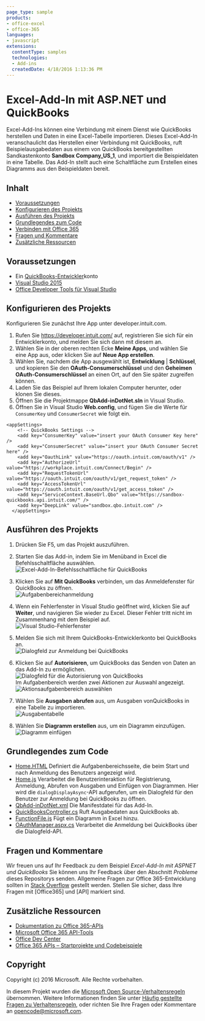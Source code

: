 ```yaml
---
page_type: sample
products:
- office-excel
- office-365
languages:
- javascript
extensions:
  contentType: samples
  technologies:
  - Add-ins
  createdDate: 4/18/2016 1:13:36 PM
---
```

# <a name="excel-add-in-with-aspnet-and-quickbooks"></a>Excel-Add-In mit ASP.NET und QuickBooks

Excel-Add-Ins können eine Verbindung mit einem Dienst wie QuickBooks herstellen und Daten in eine Excel-Tabelle importieren. Dieses Excel-Add-In veranschaulicht das Herstellen einer Verbindung mit QuickBooks, ruft Beispielausgabedaten aus einem von QuickBooks bereitgestellten Sandkastenkonto **Sandbox Company_US_1**, und importiert die Beispieldaten in eine Tabelle. Das Add-In stellt auch eine Schaltfläche zum Erstellen eines Diagramms aus den Beispieldaten bereit.

## <a name="table-of-contents"></a>Inhalt

* [Voraussetzungen](#prerequisites)
* [Konfigurieren des Projekts](#configure-the-project)
* [Ausführen des Projekts](#run-the-project)
* [Grundlegendes zum Code](#understand-the-code)
* [Verbinden mit Office 365](#connect-to-office-365)
* [Fragen und Kommentare](#questions-and-comments)
* [Zusätzliche Ressourcen](#additional-resources)

## <a name="prerequisites"></a>Voraussetzungen

* Ein [QuickBooks-Entwickler](https://developer.intuit.com/)konto
* [Visual Studio 2015](https://www.visualstudio.com/downloads/download-visual-studio-vs.aspx)
* [Office Developer Tools für Visual Studio](https://www.visualstudio.com/en-us/features/office-tools-vs.aspx)

## <a name="configure-the-project"></a>Konfigurieren des Projekts

Konfigurieren Sie zunächst Ihre App unter developer.intuit.com.

1. Rufen Sie https://developer.intuit.com/ auf, registrieren Sie sich für ein Entwicklerkonto, und melden Sie sich dann mit diesem an.
2. Wählen Sie in der oberen rechten Ecke **Meine Apps**, und wählen Sie eine App aus, oder klicken Sie auf **Neue App erstellen**. 
3. Wählen Sie, nachdem die App ausgewählt ist, **Entwicklung** | **Schlüssel**, und kopieren Sie den **OAuth-Consumerschlüssel** und den **Geheimen OAuth-Consumerschlüssel** an einen Ort, auf den Sie später zugreifen können.
4. Laden Sie das Beispiel auf Ihrem lokalen Computer herunter, oder klonen Sie dieses.
5. Öffnen Sie die Projektmappe **QbAdd-inDotNet.sln** in Visual Studio.
6. Öffnen Sie in Visual Studio **Web.config**, und fügen Sie die Werte für `ConsumerKey` und `ConsumerSecret` wie folgt ein.

```
<appSettings>
    <!-- QuickBooks Settings -->
    <add key="ConsumerKey" value="insert your OAuth Consumer Key here" />
    <add key="ConsumerSecret" value="insert your OAuth Consumer Secret here" />
    <add key="OauthLink" value="https://oauth.intuit.com/oauth/v1" />
    <add key="AuthorizeUrl" value="https://workplace.intuit.com/Connect/Begin" />
    <add key="RequestTokenUrl" value="https://oauth.intuit.com/oauth/v1/get_request_token" />
    <add key="AccessTokenUrl" value="https://oauth.intuit.com/oauth/v1/get_access_token" />
    <add key="ServiceContext.BaseUrl.Qbo" value="https://sandbox-quickbooks.api.intuit.com/" />
    <add key="DeepLink" value="sandbox.qbo.intuit.com" />
  </appSettings>
```

## <a name="run-the-project"></a>Ausführen des Projekts

1. Drücken Sie F5, um das Projekt auszuführen.

2. Starten Sie das Add-in, indem Sie im Menüband in Excel die Befehlsschaltfläche auswählen.<br>![Excel-Add-In-Befehlsschaltfläche für QuickBooks](../readme-images/readme_command_image.PNG)  

3. Klicken Sie auf **Mit QuickBooks** verbinden, um das Anmeldefenster für QuickBooks zu öffnen.<br>![Aufgabenbereichanmeldung](../readme-images/readme_image_taskpane.PNG)

4. Wenn ein Fehlerfenster in Visual Studio geöffnet wird, klicken Sie auf **Weiter**, und navigieren Sie wieder zu Excel. Dieser Fehler tritt nicht im Zusammenhang mit dem Beispiel auf.<br>![Visual Studio-Fehlerfenster](../readme-images/readme_image_error.PNG)

5. Melden Sie sich mit Ihrem QuickBooks-Entwicklerkonto bei QuickBooks an.<br>![Dialogfeld zur Anmeldung bei QuickBooks](../readme-images/readme_image_signin.PNG)

6. Klicken Sie auf **Autorisieren**, um QuickBooks das Senden von Daten an das Add-In zu ermöglichen.<br>![Dialogfeld für die Autorisierung von QuickBooks](../readme-images/readme_image_authorize.PNG) <br> Im Aufgabenbereich werden zwei Aktionen zur Auswahl angezeigt. <br>![Aktionsaufgabenbereich auswählen](../readme-images/readme_image_action.PNG)

8. Wählen Sie **Ausgaben abrufen** aus, um Ausgaben vonQuickBooks in eine Tabelle zu importieren. <br>![Ausgabentabelle](../readme-images/readme_image_expenses.PNG)

9. Wählen Sie **Diagramm erstellen** aus, um ein Diagramm einzufügen. <br>![Diagramm einfügen](../readme-images/readme_image_chart.PNG)

## <a name="understand-the-code"></a>Grundlegendes zum Code

* [Home.HTML](QbAdd-inDotNetWeb/Home.html) Definiert die Aufgabenbereichsseite, die beim Start und nach Anmeldung des Benutzers angezeigt wird.
* [Home.js](QbAdd-inDotNetWeb/Home.js) Verarbeitet die Benutzerinteraktion für Registrierung, Anmeldung, Abrufen von Ausgaben und Einfügen von Diagrammen. Hier wird die `dialogDisplayAsync`-API aufgerufen, um ein Dialogfeld für den Benutzer zur Anmeldung bei QuickBooks zu öffnen.
* [QbAdd-inDotNet.xml](QbAdd-inDotNet/QbAdd-inDotNetManifest/QbAdd-inDotNet.xml) Die Manifestdatei für das Add-In. 
* [QuickBooksController.cs](QbAdd-inDotNetWeb/Controllers/QuickBooksController.cs) Ruft Ausgabedaten aus QuickBooks ab.
* [FunctionFile.js](QbAdd-inDotNetWeb/Functions/FunctionFile.js) Fügt ein Diagramm in Excel hinzu.
* [OAuthManager.aspx.cs](QbAdd-inDotNetWeb/OAuthManager.aspx.cs) Verarbeitet die Anmeldung bei QuickBooks über die Dialogfeld-API.

## <a name="questions-and-comments"></a>Fragen und Kommentare

Wir freuen uns auf Ihr Feedback zu dem Beispiel *Excel-Add-In mit ASPNET und QuickBooks* Sie können uns Ihr Feedback über den Abschnitt *Probleme* dieses Repositorys senden. Allgemeine Fragen zur Office 365-Entwicklung sollten in [Stack Overflow](http://stackoverflow.com/questions/tagged/Office365+API) gestellt werden. Stellen Sie sicher, dass Ihre Fragen mit [Office365] und [API] markiert sind.

## <a name="additional-resources"></a>Zusätzliche Ressourcen

* [Dokumentation zu Office 365-APIs](http://msdn.microsoft.com/office/office365/howto/platform-development-overview)
* [Microsoft Office 365 API-Tools](https://visualstudiogallery.msdn.microsoft.com/a15b85e6-69a7-4fdf-adda-a38066bb5155)
* [Office Dev Center](http://dev.office.com/)
* [Office 365 APIs – Startprojekte und Codebeispiele](http://msdn.microsoft.com/en-us/office/office365/howto/starter-projects-and-code-samples)

## <a name="copyright"></a>Copyright
Copyright (c) 2016 Microsoft. Alle Rechte vorbehalten.


In diesem Projekt wurden die [Microsoft Open Source-Verhaltensregeln](https://opensource.microsoft.com/codeofconduct/) übernommen. Weitere Informationen finden Sie unter [Häufig gestellte Fragen zu Verhaltensregeln](https://opensource.microsoft.com/codeofconduct/faq/), oder richten Sie Ihre Fragen oder Kommentare an [opencode@microsoft.com](mailto:opencode@microsoft.com).
